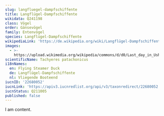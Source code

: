 ```yaml
---
slug: langfluegel-dampfschiffente
title: Langflügel-Dampfschiffente
wikidata: Q241198
class: Vögel
order: Gänsevögel
family: Entenvögel
species: Langflügel-Dampfschiffente
wikipediaLink: 'https://de.wikipedia.org/wiki/Langflügel-Dampfschiffente'
images:
  - >-
    https://upload.wikimedia.org/wikipedia/commons/d/d0/Last_day_in_Ushuaia,_Argentina.Flying_Steamer-Ducks_(Tachyeres_patachonicus)_in_various_artistic_settings.Harbour_silhouettes._(25921897721).jpg
scientificName: Tachyeres patachonicus
i18nNames:
  en: Flying Steamer Duck
  de: Langflügel-Dampfschiffente
  nl: Vliegende Booteend
iucnID: '22680052'
iucnLink: 'https://apiv3.iucnredlist.org/api/v3/taxonredirect/22680052'
iucnStatus: Q211005
published: false
---
```


I am content.
